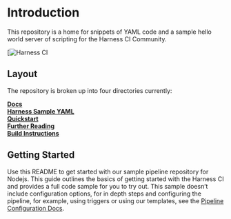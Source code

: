 Introduction
========================
This repository is a home for snippets of YAML code and a sample hello world server of scripting for the Harness CI Community.


[![Harness CI]()

## Layout

The repository is broken up into four directories currently:

**[Docs](#Intro)**<br>
**[Harness Sample YAML](#Requirements)**<br>
**[Quickstart](#Quickstart)**<br>
**[Further Reading](docs/further_reading.md)**<br>
**[Build Instructions](docs/build.md)**<br>


## Getting Started

Use this README to get started with our sample pipeline repository for Nodejs. This guide outlines the basics of getting started with the Harness CI and provides a full code sample for you to try out.
This sample doesn’t include configuration options, for in depth steps and configuring the pipeline, for example, using triggers or using our templates, see the  [Pipeline Configuration Docs](#).
